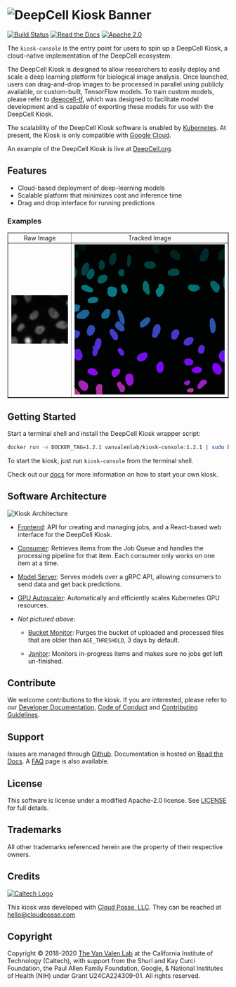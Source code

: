 # ![DeepCell Kiosk Banner](https://raw.githubusercontent.com/vanvalenlab/kiosk-console/master/docs/images/DeepCell_Kiosk_Banner.png)

[![Build Status](https://travis-ci.com/vanvalenlab/kiosk-console.svg?branch=master)](https://travis-ci.com/vanvalenlab/kiosk-console)
[![Read the Docs](https://readthedocs.org/projects/deepcell-kiosk/badge/?version=master)](https://deepcell-kiosk.readthedocs.io/en/master/?badge=master)
[![Apache 2.0](https://img.shields.io/badge/License-Apache%202.0-blue.svg)](https://github.com/vanvalenlab/kiosk-console/blob/master/LICENSE)

The `kiosk-console` is the entry point for users to spin up a DeepCell Kiosk, a cloud-native implementation of the DeepCell ecosystem.

The DeepCell Kiosk is designed to allow researchers to easily deploy and scale a deep learning platform for biological image analysis. Once launched, users can drag-and-drop images to be processed in parallel using publicly available, or custom-built, TensorFlow models. To train custom models, please refer to [deepcell-tf](https://github.com/vanvalenlab/deepcell-tf), which was designed to facilitate model development and is capable of exporting these models for use with the DeepCell Kiosk.

The scalability of the DeepCell Kiosk software is enabled by [Kubernetes](https://kubernetes.io/). At present, the Kiosk is only compatible with [Google Cloud](https://cloud.google.com/).

An example of the DeepCell Kiosk is live at [DeepCell.org](https://deepcell.org).

## Features

- Cloud-based deployment of deep-learning models
- Scalable platform that minimizes cost and inference time
- Drag and drop interface for running predictions

### Examples

<table width="700" border="1" cellpadding="5">

<tr>
<td align="center" valign="center">
Raw Image
</td>

<td align="center" valign="center">
Tracked Image
</td>
</tr>

<tr>
<td align="center" valign="center">
<img src="https://raw.githubusercontent.com/vanvalenlab/deepcell-tf/master/docs/images/raw.gif" alt="Raw Image" />
</td>

<td align="center" valign="center">
<img src="https://raw.githubusercontent.com/vanvalenlab/deepcell-tf/master/docs/images/tracked.gif" alt="Tracked Image" />
</td>
</tr>

</table>

## Getting Started

Start a terminal shell and install the DeepCell Kiosk wrapper script:

```bash
docker run -e DOCKER_TAG=1.2.1 vanvalenlab/kiosk-console:1.2.1 | sudo bash
```

To start the kiosk, just run `kiosk-console` from the terminal shell.

Check out our [docs](https://deepcell-kiosk.readthedocs.io/en/master/GETTING_STARTED.html) for more information on how to start your own kiosk.

## Software Architecture

![Kiosk Architecture](https://raw.githubusercontent.com/vanvalenlab/kiosk-console/master/docs/images/Kiosk_Architecture.png)

- [Frontend](https://github.com/vanvalenlab/kiosk-frontend): API for creating and managing jobs, and a React-based web interface for the DeepCell Kiosk.

- [Consumer](https://github.com/vanvalenlab/kiosk-redis-consumer): Retrieves items from the Job Queue and handles the processing pipeline for that item. Each consumer only works on one item at a time.

- [Model Server](https://github.com/vanvalenlab/kiosk-tf-serving): Serves models over a gRPC API, allowing consumers to send data and get back predictions.

- [GPU Autoscaler](https://github.com/vanvalenlab/kiosk-autoscaler): Automatically and efficiently scales Kubernetes GPU resources.

- _Not pictured above_:

  * [Bucket Monitor](https://github.com/vanvalenlab/kiosk-bucket-monitor): Purges the bucket of uploaded and processed files that are older than `AGE_THRESHOLD`, 3 days by default.

  * [Janitor](https://github.com/vanvalenlab/kiosk-redis-janitor): Monitors in-progress items and makes sure no jobs get left un-finished.


## Contribute

We welcome contributions to the kiosk. If you are interested, please refer to our [Developer Documentation](https://deepcell-kiosk.readthedocs.io/en/master/DEVELOPER.html), [Code of Conduct](https://github.com/vanvalenlab/kiosk-console/blob/master/CODE_OF_CONDUCT.md) and [Contributing Guidelines](https://github.com/vanvalenlab/kiosk-console/blob/master/CONTRIBUTING.md).

## Support

Issues are managed through [Github](https://github.com/vanvalenlab/kiosk-console/issues).
Documentation is hosted on [Read the Docs](https://deepcell-kiosk.readthedocs.io/en/master).
A [FAQ](http://www.deepcell.org/faq) page is also available.

## License

This software is license under a modified Apache-2.0 license. See [LICENSE](https://github.com/vanvalenlab/kiosk-console/blob/master/LICENSE) for full details.

## Trademarks

All other trademarks referenced herein are the property of their respective owners.

## Credits

[![Caltech Logo](https://upload.wikimedia.org/wikipedia/commons/7/75/Caltech_Logo.svg)](http://www.vanvalen.caltech.edu/)

This kiosk was developed with [Cloud Posse, LLC](https://cloudposse.com). They can be reached at <hello@cloudposse.com>

## Copyright

Copyright © 2018-2020 [The Van Valen Lab](http://www.vanvalen.caltech.edu/) at the California Institute of Technology (Caltech), with support from the Shurl and Kay Curci Foundation, the Paul Allen Family Foundation, Google, & National Institutes of Health (NIH) under Grant U24CA224309-01.
All rights reserved.
